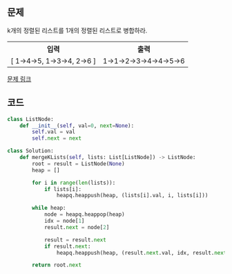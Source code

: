 ## 문제

k개의 정렬된 리스트를 1개의 정렬된 리스트로 병합하라. 

 <table>
	<th>입력</th>
	<th>출력</th>
	<tr><!-- 첫번째 줄 시작 -->
	    <td>[
  1->4->5,
  1->3->4,
  2->6
]</td>
	    <td>1->1->2->3->4->4->5->6</td>
	</tr><!-- 첫번째 줄 끝 -->
    </table>

<a href="https://leetcode.com/problems/merge-k-sorted-lists/" target="_blank">문제 링크</a>

## 코드

```python
class ListNode:
    def __init__(self, val=0, next=None):
        self.val = val
        self.next = next

class Solution:
    def mergeKLists(self, lists: List[ListNode]) -> ListNode:
        root = result = ListNode(None)
        heap = []

        for i in range(len(lists)):
            if lists[i]:
                heapq.heappush(heap, (lists[i].val, i, lists[i]))

        while heap:
            node = heapq.heappop(heap)
            idx = node[1]
            result.next = node[2]

            result = result.next
            if result.next:
                heapq.heappush(heap, (result.next.val, idx, result.next))

        return root.next
```
